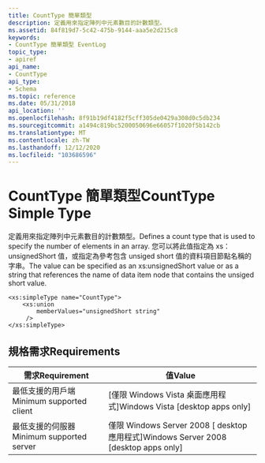 ```yaml
---
title: CountType 簡單類型
description: 定義用來指定陣列中元素數目的計數類型。
ms.assetid: 84f819d7-5c42-475b-9144-aaa5e2d215c8
keywords:
- CountType 簡單類型 EventLog
topic_type:
- apiref
api_name:
- CountType
api_type:
- Schema
ms.topic: reference
ms.date: 05/31/2018
api_location: ''
ms.openlocfilehash: 8f91b19df4182f5cff305de0429a308d0c5db234
ms.sourcegitcommit: a1494c819bc5200050696e66057f1020f5b142cb
ms.translationtype: MT
ms.contentlocale: zh-TW
ms.lasthandoff: 12/12/2020
ms.locfileid: "103686596"
---
```

# <a name="counttype-simple-type"></a><span data-ttu-id="e8fb8-104">CountType 簡單類型</span><span class="sxs-lookup"><span data-stu-id="e8fb8-104">CountType Simple Type</span></span>

<span data-ttu-id="e8fb8-105">定義用來指定陣列中元素數目的計數類型。</span><span class="sxs-lookup"><span data-stu-id="e8fb8-105">Defines a count type that is used to specify the number of elements in an array.</span></span> <span data-ttu-id="e8fb8-106">您可以將此值指定為 xs： unsignedShort 值，或指定為參考包含 unsiged short 值的資料項目節點名稱的字串。</span><span class="sxs-lookup"><span data-stu-id="e8fb8-106">The value can be specified as an xs:unsignedShort value or as a string that references the name of data item node that contains the unsiged short value.</span></span>

``` syntax
<xs:simpleType name="CountType">
    <xs:union
        memberValues="unsignedShort string"
     />
</xs:simpleType>
```

## <a name="requirements"></a><span data-ttu-id="e8fb8-107">規格需求</span><span class="sxs-lookup"><span data-stu-id="e8fb8-107">Requirements</span></span>



| <span data-ttu-id="e8fb8-108">需求</span><span class="sxs-lookup"><span data-stu-id="e8fb8-108">Requirement</span></span> | <span data-ttu-id="e8fb8-109">值</span><span class="sxs-lookup"><span data-stu-id="e8fb8-109">Value</span></span> |
|-------------------------------------|------------------------------------------------------|
| <span data-ttu-id="e8fb8-110">最低支援的用戶端</span><span class="sxs-lookup"><span data-stu-id="e8fb8-110">Minimum supported client</span></span><br/> | <span data-ttu-id="e8fb8-111">\[僅限 Windows Vista 桌面應用程式\]</span><span class="sxs-lookup"><span data-stu-id="e8fb8-111">Windows Vista \[desktop apps only\]</span></span><br/>       |
| <span data-ttu-id="e8fb8-112">最低支援的伺服器</span><span class="sxs-lookup"><span data-stu-id="e8fb8-112">Minimum supported server</span></span><br/> | <span data-ttu-id="e8fb8-113">僅限 Windows Server 2008 \[ desktop 應用程式\]</span><span class="sxs-lookup"><span data-stu-id="e8fb8-113">Windows Server 2008 \[desktop apps only\]</span></span><br/> |



 

 





